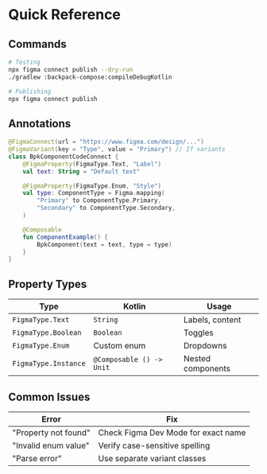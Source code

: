 # Quick Reference

## Commands

```bash
# Testing
npx figma connect publish --dry-run
./gradlew :backpack-compose:compileDebugKotlin

# Publishing
npx figma connect publish
```

## Annotations

```kotlin
@FigmaConnect(url = "https://www.figma.com/design/...")
@FigmaVariant(key = "Type", value = "Primary") // If variants
class BpkComponentCodeConnect {
    @FigmaProperty(FigmaType.Text, "Label")
    val text: String = "Default text"

    @FigmaProperty(FigmaType.Enum, "Style")
    val type: ComponentType = Figma.mapping(
        "Primary" to ComponentType.Primary,
        "Secondary" to ComponentType.Secondary,
    )

    @Composable
    fun ComponentExample() {
        BpkComponent(text = text, type = type)
    }
}
```

## Property Types

| Type | Kotlin | Usage |
|------|--------|--------|
| `FigmaType.Text` | `String` | Labels, content |
| `FigmaType.Boolean` | `Boolean` | Toggles |
| `FigmaType.Enum` | Custom enum | Dropdowns |
| `FigmaType.Instance` | `@Composable () -> Unit` | Nested components |

## Common Issues

| Error | Fix |
|-------|-----|
| "Property not found" | Check Figma Dev Mode for exact name |
| "Invalid enum value" | Verify case-sensitive spelling |
| "Parse error" | Use separate variant classes |
